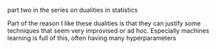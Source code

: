 


part two in the series on dualities in statistics

Part of the reason I like these dualities is that they can justify some techniques that seem very improvised or ad hoc. Especially machines learning is full of this, often having many hyperparameters

